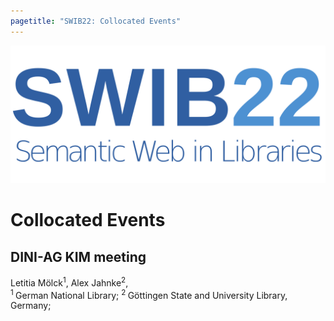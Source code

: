 ```yaml
---
pagetitle: "SWIB22: Collocated Events"
---
```


<div id="main">

![](../images/swib.png) 


# Collocated Events



## DINI-AG KIM meeting

Letitia Mölck<sup>1</sup>, Alex Jahnke<sup>2</sup>, <br />
<sup>1 </sup>German National Library; <sup>2 </sup>Göttingen State and University Library, Germany; 



